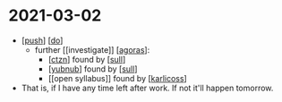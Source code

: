 # 2021-03-02

- [[push]] [[do]]
  - further [[investigate]] [[agoras]]:
    - [[ctzn]] found by [[sull]]
    - [[yubnub]] found by [[sull]]
    - [[open syllabus]] found by [[karlicoss]]
- That is, if I have any time left after work. If not it'll happen tomorrow.

[//begin]: # "Autogenerated link references for markdown compatibility"
[push]: ../push "Push"
[do]: ../do "Do"
[agoras]: ../agoras "Agoras"
[ctzn]: ../ctzn "Ctzn"
[sull]: ../sull "Sull"
[yubnub]: ../yubnub "Yubnub"
[karlicoss]: ../karlicoss "Karlicoss"
[//end]: # "Autogenerated link references"